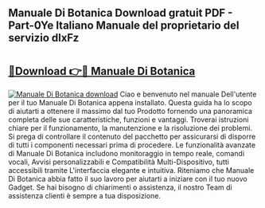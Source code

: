 ## Manuale Di Botanica Download gratuit PDF - Part-0Ye Italiano Manuale del proprietario del servizio dlxFz

# <h2><a href="http://dfdd9p.blite.top/?on=Manuale+Di+Botanica">🔗Download 👉🔴 Manuale Di Botanica</a></h2>

[![Manuale Di Botanica download](https://i.imgur.com/lujVjoI.png)](http://dfdd9p.blite.top/?on=Manuale+Di+Botanica)
Ciao e benvenuto nel manuale Dell'utente per il tuo Manuale Di Botanica appena installato. Questa guida ha lo scopo di aiutarti a ottenere il massimo dal tuo Prodotto fornendo una panoramica completa delle sue caratteristiche, funzioni e vantaggi. Troverai istruzioni chiare per il funzionamento, la manutenzione e la risoluzione dei problemi. Si prega di controllare il contenuto del pacchetto per assicurarsi di disporre di tutti i componenti necessari prima di procedere. Le funzionalità avanzate di Manuale Di Botanica includono monitoraggio in tempo reale, comandi vocali, Avvisi personalizzabili e Compatibilità Multi-Dispositivo, tutti accessibili tramite L'interfaccia elegante e intuitiva. Riteniamo che Manuale Di Botanica abbia fatto il suo lavoro per aiutarti a iniziare con il tuo nuovo Gadget. Se hai bisogno di chiarimenti o assistenza, il nostro Team di assistenza clienti è sempre a tua disposizione.
